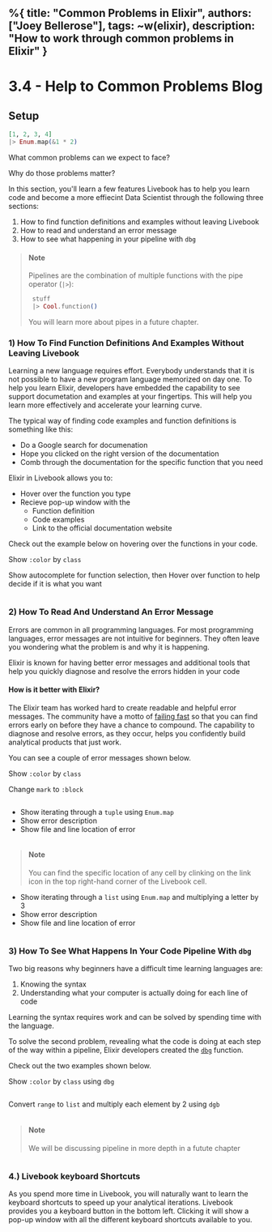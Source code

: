 %{
  title: "Common Problems in Elixir",
  authors: ["Joey Bellerose"],
  tags: ~w(elixir),
  description: "How to work through common problems in Elixir"
}
---
# 3.4 - Help to Common Problems Blog

## Setup

```elixir
[1, 2, 3, 4]
|> Enum.map(&1 * 2)

```

What common problems can we expect to face?

Why do those problems matter?

In this section, you'll learn a few features Livebook has to help you learn code and become a more effiecint Data Scientist through the following three sections:

1. How to find function definitions and examples without leaving Livebook
2. How to read and understand an error message
3. How to see what happening in your pipeline with `dbg`

> #### Note
> 
> Pipelines are the combination of multiple functions with the pipe operator (`|>`):
> 
> ```elixir
>  stuff
>  |> Cool.function()
> ```
> 
> You will learn more about pipes in a future chapter.

<!-- livebook:{"break_markdown":true} -->

### 1) How To Find Function Definitions And Examples Without Leaving Livebook

Learning a new language requires effort. Everybody understands that it is not possible to have a new program language memorized on day one. To help you learn Elixir, developers have embedded the capability to see support documetation and examples at your fingertips.  This will help you learn more effectively and accelerate your learning curve.

The typical way of finding code examples and function definitions is something like this:

* Do a Google search for documenation
* Hope you clicked on the right version of the documentation
* Comb through the documentation for the specific function that you need

Elixir in Livebook allows you to:

* Hover over the function you type
* Recieve pop-up window with the
  * Function definition
  * Code examples
  * Link to the official documentation website

Check out the example below on hovering over the functions in your code.

Show `:color` by `class`

Show autocomplete for function selection, then Hover over function to help decide if it is what you want

```elixir

```

### 2) How To Read And Understand An Error Message

Errors are common in all programming languages. For most programming languages, error messages are not intuitive for beginners.  They often leave you wondering what the problem is and why it is happening.

Elixir is known for having better error messages and additional tools that help you quickly diagnose and resolve the errors hidden in your code

#### How is it better with Elixir?

The Elixir team has worked hard to create readable and helpful error messages.  The community have a motto of [failing fast](https://elixir-lang.org/getting-started/try-catch-and-rescue.html#fail-fast--let-it-crash) so that you can find errors early on before they have a chance to compound.  The capability to diagnose and resolve errors, as they occur, helps you confidently build analytical products that just work.

You can see a couple of error messages shown below.

Show `:color` by `class`

Change `mark` to `:block`

```elixir

```

* Show iterating through a `tuple` using `Enum.map`
* Show error description
* Show file and line location of error

```elixir

```

> #### Note
> 
> You can find the specific location of any cell by clinking on the link icon in the top right-hand corner of the Livebook cell.

* Show iterating through a `list` using `Enum.map` and multiplying a letter by 3
* Show error description
* Show file and line location of error

```elixir

```

### 3) How To See What Happens In Your Code Pipeline With `dbg`

Two big reasons why beginners have a difficult time learning languages are:

1. Knowing the syntax
2. Understanding what your computer is actually doing for each line of code

Learning the syntax requires work and can be solved by spending time with the language.

To solve the second problem, revealing what the code is doing at each step of the way within a pipeline, Elixir developers created the [`dbg`](https://hexdocs.pm/elixir/1.14.2/Kernel.html#dbg/2) function.

Check out the two examples shown below.

Show `:color` by `class` using `dbg`

```elixir

```

Convert `range` to `list` and multiply each element by 2 using `dgb`

```elixir

```

> #### Note
> 
> We will be discussing pipeline in more depth in a futute chapter

```elixir

```

### 4.) Livebook keyboard Shortcuts

As you spend more time in Livebook, you will naturally want to learn the keyboard shortcuts to speed up your analytical iterations.  Livebook provides you a keyboard button in the bottom left.  Clicking it will show a pop-up window with all the different keyboard shortcuts available to you.
